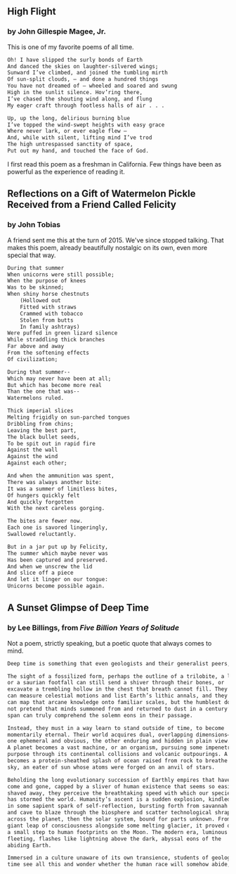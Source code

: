 ## High Flight
### by John Gillespie Magee, Jr.

This is one of my favorite poems of all time.

```markdown
Oh! I have slipped the surly bonds of Earth
And danced the skies on laughter-silvered wings;
Sunward I’ve climbed, and joined the tumbling mirth
Of sun-split clouds, — and done a hundred things
You have not dreamed of — wheeled and soared and swung
High in the sunlit silence. Hov’ring there,
I’ve chased the shouting wind along, and flung
My eager craft through footless halls of air . . .

Up, up the long, delirious burning blue
I’ve topped the wind-swept heights with easy grace
Where never lark, or ever eagle flew —
And, while with silent, lifting mind I’ve trod
The high untrespassed sanctity of space,
Put out my hand, and touched the face of God.
```

I first read this poem as a freshman in California. Few things have been as powerful as the experience of reading it.

## Reflections on a Gift of Watermelon Pickle Received from a Friend Called Felicity
### by John Tobias

A friend sent me this at the turn of 2015. We've since stopped talking. That makes this poem, already beautifully nostalgic on its own, even more special that way.

```markdown
During that summer
When unicorns were still possible;
When the purpose of knees 
Was to be skinned;
When shiny horse chestnuts
    (Hollowed out
    Fitted with straws
    Crammed with tobacco
    Stolen from butts
    In family ashtrays)
Were puffed in green lizard silence
While straddling thick branches
Far above and away
From the softening effects
Of civilization;

During that summer--
Which may never have been at all;
But which has become more real
Than the one that was--
Watermelons ruled.

Thick imperial slices 
Melting frigidly on sun-parched tongues
Dribbling from chins;
Leaving the best part,
The black bullet seeds,
To be spit out in rapid fire
Against the wall
Against the wind
Against each other;

And when the ammunition was spent,
There was always another bite:
It was a summer of limitless bites,
Of hungers quickly felt 
And quickly forgotten
With the next careless gorging.

The bites are fewer now.
Each one is savored lingeringly,
Swallowed reluctantly.

But in a jar put up by Felicity,
The summer which maybe never was
Has been captured and preserved.
And when we unscrew the lid
And slice off a piece
And let it linger on our tongue:
Unicorns become possible again.
```

## A Sunset Glimpse of Deep Time
### by Lee Billings, from *Five Billion Years of Solitude*

Not a poem, strictly speaking, but a poetic quote that always comes to mind. 

```markdown
Deep time is something that even geologists and their generalist peers, the earth and planetary scientists, can never fully grow accustomed to. 

The sight of a fossilized form, perhaps the outline of a trilobite, a leaf, 
or a saurian footfall can still send a shiver through their bones, or 
excavate a trembling hollow in the chest that breath cannot fill. They 
can measure celestial motions and list Earth’s lithic annals, and they 
can map that arcane knowledge onto familiar scales, but the humblest do 
not pretend that minds summoned from and returned to dust in a century’s 
span can truly comprehend the solemn eons in their passage. 

Instead, they must in a way learn to stand outside of time, to become 
momentarily eternal. Their world acquires dual, overlapping dimensions— 
one ephemeral and obvious, the other enduring and hidden in plain view. 
A planet becomes a vast machine, or an organism, pursuing some impenetrable 
purpose through its continental collisions and volcanic outpourings. A man 
becomes a protein-sheathed splash of ocean raised from rock to breathe the 
sky, an eater of sun whose atoms were forged on an anvil of stars. 

Beholding the long evolutionary succession of Earthly empires that have 
come and gone, capped by a sliver of human existence that seems so easily 
shaved away, they perceive the breathtaking speed with which our species 
has stormed the world. Humanity’s ascent is a sudden explosion, kindled 
in some sapient spark of self-reflection, bursting forth from savannah 
and cave to blaze through the biosphere and scatter technological shrapnel 
across the planet, then the solar system, bound for parts unknown. From the 
giant leap of consciousness alongside some melting glacier, it proved only 
a small step to human footprints on the Moon. The modern era, luminous and 
fleeting, flashes like lightning above the dark, abyssal eons of the 
abiding Earth. 

Immersed in a culture unaware of its own transience, students of geologic 
time see all this and wonder whether the human race will somehow abide, too.
```

